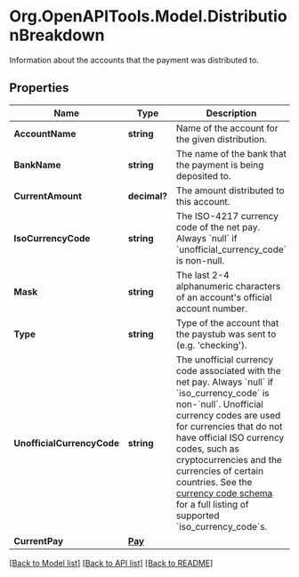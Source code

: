 # Org.OpenAPITools.Model.DistributionBreakdown
Information about the accounts that the payment was distributed to.

## Properties

Name | Type | Description | Notes
------------ | ------------- | ------------- | -------------
**AccountName** | **string** | Name of the account for the given distribution. | [optional] 
**BankName** | **string** | The name of the bank that the payment is being deposited to. | [optional] 
**CurrentAmount** | **decimal?** | The amount distributed to this account. | [optional] 
**IsoCurrencyCode** | **string** | The ISO-4217 currency code of the net pay. Always &#x60;null&#x60; if &#x60;unofficial_currency_code&#x60; is non-null. | [optional] 
**Mask** | **string** | The last 2-4 alphanumeric characters of an account&#39;s official account number. | [optional] 
**Type** | **string** | Type of the account that the paystub was sent to (e.g. &#39;checking&#39;). | [optional] 
**UnofficialCurrencyCode** | **string** | The unofficial currency code associated with the net pay. Always &#x60;null&#x60; if &#x60;iso_currency_code&#x60; is non-&#x60;null&#x60;. Unofficial currency codes are used for currencies that do not have official ISO currency codes, such as cryptocurrencies and the currencies of certain countries.  See the [currency code schema](https://plaid.com/docs/api/accounts#currency-code-schema) for a full listing of supported &#x60;iso_currency_code&#x60;s. | [optional] 
**CurrentPay** | [**Pay**](Pay.md) |  | [optional] 

[[Back to Model list]](../README.md#documentation-for-models) [[Back to API list]](../README.md#documentation-for-api-endpoints) [[Back to README]](../README.md)

